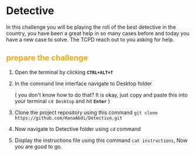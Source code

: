 # Detective

In this challenge you will be playing the roll of the best detective in the country, you have been a great help in so many cases before and today you have a new case to solve. The TCPD reach out to you asking for help.

## <span style="color:orange">**prepare the challenge**</span>
1) Open the terminal by clicking  **```CTRL+ALT+T```**

2) In the command line interface navigate to Desktop folder 

    ( you don't know how to do that? It is okay, just copy and paste this into your terminal ```cd Desktop``` and hit **```Enter```** )
    
3) Clone the project repository using this command ```git clone https://github.com/HanaAbdi/Detective.git```

4) Now navigate to Detective folder using ```cd``` command

5) Display the instructions file using this command ```cat instructions```, Now you are good to go.
